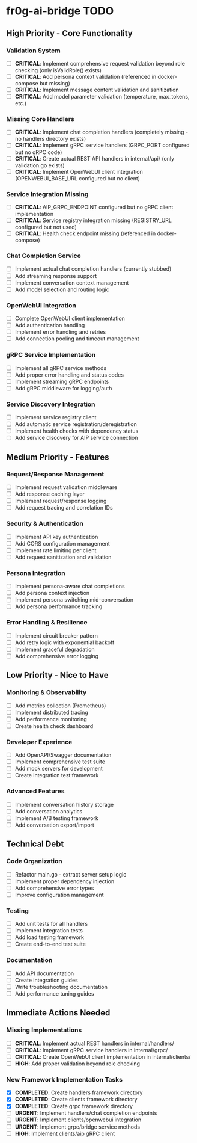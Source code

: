# fr0g-ai-bridge TODO

## High Priority - Core Functionality

### Validation System
- [ ] **CRITICAL**: Implement comprehensive request validation beyond role checking (only isValidRole() exists)
- [ ] **CRITICAL**: Add persona context validation (referenced in docker-compose but missing)
- [ ] **CRITICAL**: Implement message content validation and sanitization
- [ ] **CRITICAL**: Add model parameter validation (temperature, max_tokens, etc.)

### Missing Core Handlers
- [ ] **CRITICAL**: Implement chat completion handlers (completely missing - no handlers directory exists)
- [ ] **CRITICAL**: Implement gRPC service handlers (GRPC_PORT configured but no gRPC code)
- [ ] **CRITICAL**: Create actual REST API handlers in internal/api/ (only validation.go exists)
- [ ] **CRITICAL**: Implement OpenWebUI client integration (OPENWEBUI_BASE_URL configured but no client)

### Service Integration Missing
- [ ] **CRITICAL**: AIP_GRPC_ENDPOINT configured but no gRPC client implementation
- [ ] **CRITICAL**: Service registry integration missing (REGISTRY_URL configured but not used)
- [ ] **CRITICAL**: Health check endpoint missing (referenced in docker-compose)

### Chat Completion Service
- [ ] Implement actual chat completion handlers (currently stubbed)
- [ ] Add streaming response support
- [ ] Implement conversation context management
- [ ] Add model selection and routing logic

### OpenWebUI Integration
- [ ] Complete OpenWebUI client implementation
- [ ] Add authentication handling
- [ ] Implement error handling and retries
- [ ] Add connection pooling and timeout management

### gRPC Service Implementation
- [ ] Implement all gRPC service methods
- [ ] Add proper error handling and status codes
- [ ] Implement streaming gRPC endpoints
- [ ] Add gRPC middleware for logging/auth

### Service Discovery Integration
- [ ] Implement service registry client
- [ ] Add automatic service registration/deregistration
- [ ] Implement health checks with dependency status
- [ ] Add service discovery for AIP service connection

## Medium Priority - Features

### Request/Response Management
- [ ] Implement request validation middleware
- [ ] Add response caching layer
- [ ] Implement request/response logging
- [ ] Add request tracing and correlation IDs

### Security & Authentication
- [ ] Implement API key authentication
- [ ] Add CORS configuration management
- [ ] Implement rate limiting per client
- [ ] Add request sanitization and validation

### Persona Integration
- [ ] Implement persona-aware chat completions
- [ ] Add persona context injection
- [ ] Implement persona switching mid-conversation
- [ ] Add persona performance tracking

### Error Handling & Resilience
- [ ] Implement circuit breaker pattern
- [ ] Add retry logic with exponential backoff
- [ ] Implement graceful degradation
- [ ] Add comprehensive error logging

## Low Priority - Nice to Have

### Monitoring & Observability
- [ ] Add metrics collection (Prometheus)
- [ ] Implement distributed tracing
- [ ] Add performance monitoring
- [ ] Create health check dashboard

### Developer Experience
- [ ] Add OpenAPI/Swagger documentation
- [ ] Implement comprehensive test suite
- [ ] Add mock servers for development
- [ ] Create integration test framework

### Advanced Features
- [ ] Implement conversation history storage
- [ ] Add conversation analytics
- [ ] Implement A/B testing framework
- [ ] Add conversation export/import

## Technical Debt

### Code Organization
- [ ] Refactor main.go - extract server setup logic
- [ ] Implement proper dependency injection
- [ ] Add comprehensive error types
- [ ] Improve configuration management

### Testing
- [ ] Add unit tests for all handlers
- [ ] Implement integration tests
- [ ] Add load testing framework
- [ ] Create end-to-end test suite

### Documentation
- [ ] Add API documentation
- [ ] Create integration guides
- [ ] Write troubleshooting documentation
- [ ] Add performance tuning guides

## Immediate Actions Needed

### Missing Implementations
- [ ] **CRITICAL**: Implement actual REST handlers in internal/handlers/
- [ ] **CRITICAL**: Implement gRPC service handlers in internal/grpc/
- [ ] **CRITICAL**: Create OpenWebUI client implementation in internal/clients/
- [ ] **HIGH**: Add proper validation beyond role checking

### New Framework Implementation Tasks
- [x] **COMPLETED**: Create handlers framework directory
- [x] **COMPLETED**: Create clients framework directory  
- [x] **COMPLETED**: Create grpc framework directory
- [ ] **URGENT**: Implement handlers/chat completion endpoints
- [ ] **URGENT**: Implement clients/openwebui integration
- [ ] **URGENT**: Implement grpc/bridge service methods
- [ ] **HIGH**: Implement clients/aip gRPC client

